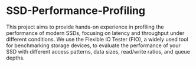 # SSD-Performance-Profiling
This project aims to provide hands-on experience in profiling the performance of modern SSDs, focusing on latency and throughput under different conditions. We use the Flexible IO Tester (FIO), a widely used tool for benchmarking storage devices, to evaluate the performance of your SSD with different access patterns, data sizes, read/write ratios, and queue depths.

